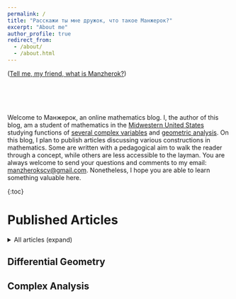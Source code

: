 ```yaml
---
permalink: /
title: "Расскажи ты мне дружок, что такое Манжерок?"
excerpt: "About me"
author_profile: true
redirect_from: 
  - /about/
  - /about.html
---
```


([Tell me, my friend, what is Manzherok?](https://www.youtube.com/watch?v=opXFUqsZIbc))

\
\
\
\
Welcome to Манжерок, an online mathematics blog. I, the author of this blog, am a student of mathematics in the [Midwestern United States](https://en.wikipedia.org/wiki/Midwestern_United_States) studying functions of [several complex variables](https://en.wikipedia.org/wiki/Function_of_several_complex_variables) and [geometric analysis](https://en.wikipedia.org/wiki/Geometric_analysis). On this blog, I plan to publish articles discussing various constructions in mathematics. Some are written with a pedagogical aim to walk the reader through a concept, while others are less accessible to the layman. You are always welcome to send your questions and comments to my email: manzherokscv@gmail.com. Nonetheless, I hope you are able to learn something valuable here. 

{:toc}
# Published Articles
<details>
<summary> All articles (expand)</summary>
  
  [__A Walk Through Paracompactness__](https://en.wikipedia.org/wiki/Function_of_several_complex_variables) (Published October 11, 2021)
</details>

## Differential Geometry

## Complex Analysis
